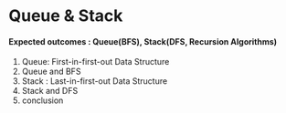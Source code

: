 # Queue & Stack

#### Expected outcomes : Queue(BFS), Stack(DFS, Recursion Algorithms)

1. Queue: First-in-first-out Data Structure
2. Queue and BFS
3. Stack : Last-in-first-out Data Structure
4. Stack and DFS
5. conclusion
